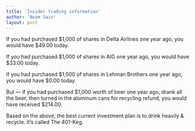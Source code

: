 ```yaml
---
title: 'Insider trading information'
author: 'Noam Sain'
layout: post
---
```


If you had purchased $1,000 of shares in Delta Airlines one year ago, you would have $49.00 today.

If you had purchased $1,000 of shares in AIG one year ago, you would have $33.00 today.

If you had purchased $1,000 of shares in Lehman Brothers one year ago, you would have $0.00 today.

But — if you had purchased $1,000 worth of beer one year ago, drank all the beer, then turned in the aluminum cans for recycling refund, you would have received $214.00.

Based on the above, the best current investment plan is to drink heavily &amp; recycle. It’s called The 401-Keg.